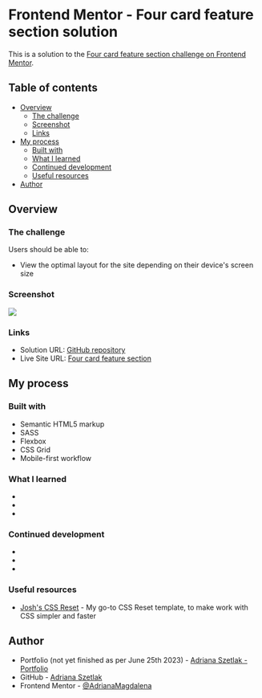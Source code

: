 # Frontend Mentor - Four card feature section solution

This is a solution to the [Four card feature section challenge on Frontend Mentor](https://www.frontendmentor.io/challenges/four-card-feature-section-weK1eFYK).

## Table of contents

- [Overview](#overview)
  - [The challenge](#the-challenge)
  - [Screenshot](#screenshot)
  - [Links](#links)
- [My process](#my-process)
  - [Built with](#built-with)
  - [What I learned](#what-i-learned)
  - [Continued development](#continued-development)
  - [Useful resources](#useful-resources)
- [Author](#author)

## Overview

### The challenge

Users should be able to:

- View the optimal layout for the site depending on their device's screen size

### Screenshot

![](./screenshot.jpg)

### Links

- Solution URL: [GitHub repository](https://github.com/AdrianaMagdalena/four-card-feature-section)
- Live Site URL: [Four card feature section](https://your-live-site-url.com)

## My process

### Built with

- Semantic HTML5 markup
- SASS
- Flexbox
- CSS Grid
- Mobile-first workflow

### What I learned

-
-
-

### Continued development

-
-
-

### Useful resources

- [Josh's CSS Reset](https://www.joshwcomeau.com/css/custom-css-reset/) - My go-to CSS Reset template, to make work with CSS simpler and faster

## Author

- Portfolio (not yet finished as per June 25th 2023) - [Adriana Szetlak - Portfolio](https://adrianamagdalena.github.io/portfolio/)
- GitHub - [Adriana Szetlak](https://github.com/AdrianaMagdalena)
- Frontend Mentor - [@AdrianaMagdalena](https://www.frontendmentor.io/profile/AdrianaMagdalena)

